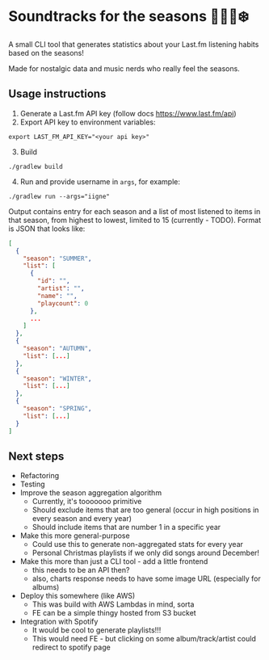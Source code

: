 # Soundtracks for the seasons 🌸🌞🍂❄️

A small CLI tool that generates statistics about your Last.fm listening habits based on the seasons!

Made for nostalgic data and music nerds who really feel the seasons.

## Usage instructions

1. Generate a Last.fm API key (follow docs https://www.last.fm/api)
2. Export API key to environment variables:

```shell
export LAST_FM_API_KEY="<your api key>"
```

3. Build

```shell
./gradlew build
```

4. Run and provide username in `args`, for example:

```shell
./gradlew run --args="iigne"
```

Output contains entry for each season and a list of most listened to items in that season,
from highest to lowest, limited to 15 (currently - TODO).
Format is JSON that looks like:

```json
[
  {
    "season": "SUMMER",
    "list": [
      {
        "id": "",
        "artist": "",
        "name": "",
        "playcount": 0
      },
      ...
    ]
  },
  {
    "season": "AUTUMN",
    "list": [...]
  },
  {
    "season": "WINTER",
    "list": [...]
  },
  {
    "season": "SPRING",
    "list": [...]
  }
]
```

## Next steps

* Refactoring
* Testing
* Improve the season aggregation algorithm
    * Currently, it's tooooooo primitive
    * Should exclude items that are too general (occur in high positions in every season and every year)
    * Should include items that are number 1 in a specific year
* Make this more general-purpose
    * Could use this to generate non-aggregated stats for every year 
    * Personal Christmas playlists if we only did songs around December!
* Make this more than just a CLI tool - add a little frontend
    * this needs to be an API then?
    * also, charts response needs to have some image URL (especially for albums) 
* Deploy this somewhere (like AWS)
    * This was build with AWS Lambdas in mind, sorta
    * FE can be a simple thingy hosted from S3 bucket
* Integration with Spotify
    * It would be cool to generate playlists!!!
    * This would need FE - but clicking on some album/track/artist could redirect to spotify page